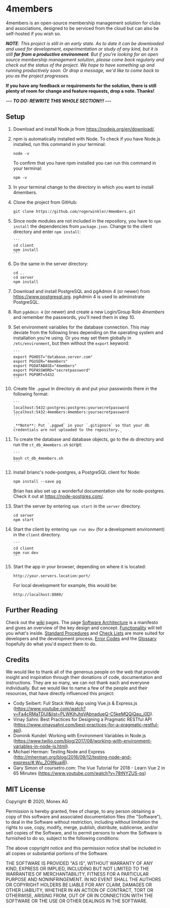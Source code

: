 # 4members

4members is an open-source membership management solution for clubs and
associations, designed to be serviced from the cloud but can also be
self-hosted if you wish so.

_**NOTE**: This project is still in an early state. As to date it can
be downloaded and used for development, experimentation or study of
any kind, but it is still **far from a productive environment**.
But if you're looking for an open source membership management solution,
please come back regularly and check out the status of the project. We
hope to have something up and running productively soon. Or drop
a message, we'd like to come back to you as the project progresses._

**If you have any feedback or requirements for the solution, there is
still plenty of room for change and feature requests, drop a note. Thanks!**

_**--- TO DO: REWRITE THIS WHOLE SECTION!!! ---**_

## Setup

1.  Download and install Node.js from https://nodejs.org/en/download/.

2.  npm is automatically installed with Node. To check if you have Node.js installed,
    run this command in your terminal:

    ```
    node -v
    ```

    To confirm that you have npm installed you can run this command in your terminal:

    ```
    npm -v
    ```

3.  In your terminal change to the directory in which you want to install 4members.

4.  Clone the project from GitHub:

    ```
    git clone https://github.com/rogerwinkler/4members.git
    ```

5.  Since node modules are not included in the repository, you have to `npm install` the
    dependencies from `package.json`. Change to the client directory and enter `npm install`:

        ```
        cd client
        npm install
        ```

6.  Do the same in the server directory:

    ```
    cd ..
    cd server
    npm install
    ```

7.  Download and install PostgreSQL and pgAdmin 4 (or newer) from https://www.postgresql.org.
    pgAdmin 4 is used to administrate PostgreSQL.

8.  Run `pgAdmin 4` (or newer) and create a new Login/Group Role _4members_ and
    remember the passwords, you'll need them in step 10.

9.  Set environment variables for the database connection. This may deviate
    from the following lines depending on the operating system and installation you're using.
    Or you may set them globally in `/etc/environment`, but then without the `export` keyword:

        ```
        export PGHOST="database.server.com"
        export PGUSER="4members"
        export PGDATABASE="4members"
        export PGPASSWORD="secretpassword"
        export PGPORT=5432
        ```

10. Create file `.pgpwd` in directory `db` and put your passwords there in the
    following format:

        ```
        localhost:5432:postgres:postgres:yoursecretpassword
        localhost:5432:4members:4members:yoursecretpassword
        ```

        _**Note**: Put `.pgpwd` in your `.gitignore` so that your db credentials are not uploaded to the repository._

11. To create the database and database objects, go to the `db` directory and
    run the `ct_db_4members.sh` script:

        ```
        bash ct_db_4members.sh
        ```

12. Install brianc's node-postgres, a PostgreSQL client for Node:

    ```
    npm install --save pg
    ```

    Brian has also set up a wonderful documentation site for node-postgres.
    Check it out at https://node-postgres.com/.

13. Start the server by entering `npm start` in the `server` directory.

    ```
    cd server
    npm start
    ```

14. Start the client by entering `npm run dev` (for a development environment)
    in the `client` directory.

        ```
        cd client
        npm run dev
        ```

15. Start the app in your browser, depending on where it is located:

    ```
    http://your.servers.location:port/
    ```

    For local development for example, this would be:

    ```
    http://localhost:8080/
    ```

## Further Reading

Check out the [wiki](https://github.com/rogerwinkler/4members/wiki) pages. The page
[Software Architecture](https://github.com/rogerwinkler/4members/wiki/Software-Architecture) is a
manifesto and gives an overview of the key design and concept.
[Functionality](https://github.com/rogerwinkler/4members/wiki/Functionality) will tell you what's
inside. [Standard Procedures](https://github.com/rogerwinkler/4members/wiki/Standard-Procedures)
and [Check Lists](https://github.com/rogerwinkler/4members/wiki/Check-Lists) are more
suited for developers and the development process.
[Error Codes](https://github.com/rogerwinkler/4members/wiki/Error-Codes) and the
[Glossary](https://github.com/rogerwinkler/4members/wiki/Glossary) hopefully do what you'd expect
them to do.

## Credits

We would like to thank all of the generous people on the web that provide
insight and inspiration through their donations of code, documentation and
instructions. They are so many,
we can not thank each and everyone individually. But we would like to name
a few of the people and their resources, that have directly
influenced this project:

- Cody Seibert: Full Stack Web App using Vue.js & Express.js (https://www.youtube.com/watch?v=Fa4cRMaTDUI&list=PLWKjhJtqVAbnadueQ-C5keMQQiQau_i0D).
- Vinay Sahni: Best Practices for Designing a Pragmatic RESTful API (https://www.vinaysahni.com/best-practices-for-a-pragmatic-restful-api).
- Dominik Kundel: Working with Environment Variables in Node.js (https://www.twilio.com/blog/2017/08/working-with-environment-variables-in-node-js.html).
- Michael Herman: Testing Node and Express (http://mherman.org/blog/2016/09/12/testing-node-and-express/#.Wu_ZO9NuajR).
- Gary Simon of coursetro.com: The Vue Tutorial for 2018 - Learn Vue 2 in 65 Minutes (https://www.youtube.com/watch?v=78tNYZUS-ps)

## MIT License

Copyright &copy; 2020, Monex AG

Permission is hereby granted, free of charge, to any person obtaining a copy
of this software and associated documentation files (the "Software"), to deal
in the Software without restriction, including without limitation the rights
to use, copy, modify, merge, publish, distribute, sublicense, and/or sell
copies of the Software, and to permit persons to whom the Software is
furnished to do so, subject to the following conditions:

The above copyright notice and this permission notice shall be included in all
copies or substantial portions of the Software.

THE SOFTWARE IS PROVIDED "AS IS", WITHOUT WARRANTY OF ANY KIND, EXPRESS OR
IMPLIED, INCLUDING BUT NOT LIMITED TO THE WARRANTIES OF MERCHANTABILITY,
FITNESS FOR A PARTICULAR PURPOSE AND NONINFRINGEMENT. IN NO EVENT SHALL THE
AUTHORS OR COPYRIGHT HOLDERS BE LIABLE FOR ANY CLAIM, DAMAGES OR OTHER
LIABILITY, WHETHER IN AN ACTION OF CONTRACT, TORT OR OTHERWISE, ARISING FROM,
OUT OF OR IN CONNECTION WITH THE SOFTWARE OR THE USE OR OTHER DEALINGS IN THE
SOFTWARE.

